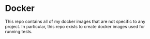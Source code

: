 # Docker

This repo contains all of my docker images that are not specific to any project. In particular, this repo exists to create docker images used for running tests.
